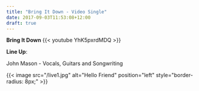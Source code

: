 ```yaml
---
title: "Bring It Down - Video Single"
date: 2017-09-03T11:53:08+12:00
draft: true
---
```


**Bring It Down**
{{< youtube YhK5pxrdMDQ >}}


**Line Up**:

John Mason - Vocals, Guitars and Songwriting

{{< image src="/live1.jpg" alt="Hello Friend" position="left" style="border-radius: 8px;" >}}





